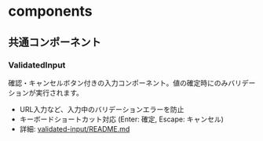 # components

## 共通コンポーネント

### ValidatedInput

確認・キャンセルボタン付きの入力コンポーネント。値の確定時にのみバリデーションが実行されます。

- URL入力など、入力中のバリデーションエラーを防止
- キーボードショートカット対応 (Enter: 確定, Escape: キャンセル)
- 詳細: [validated-input/README.md](./validated-input/README.md)
